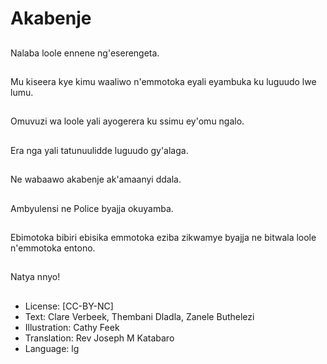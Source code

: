 # Akabenje

##
Nalaba loole ennene
ng'eserengeta.

##
Mu kiseera kye kimu
waaliwo n'emmotoka
eyali eyambuka ku
luguudo lwe lumu.

##
Omuvuzi wa loole yali
ayogerera ku ssimu
ey'omu ngalo.

##
Era nga yali
tatunuulidde luguudo
gy'alaga.

##
Ne wabaawo akabenje
ak'amaanyi ddala.

##
Ambyulensi ne Police
byajja okuyamba.

##
Ebimotoka bibiri ebisika
emmotoka eziba
zikwamye byajja ne
bitwala loole
n'emmotoka entono.

##
Natya nnyo!

##
* License: [CC-BY-NC]
* Text: Clare Verbeek, Thembani Dladla, Zanele Buthelezi
* Illustration: Cathy Feek
* Translation: Rev Joseph M Katabaro
* Language: lg
